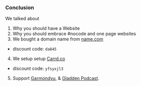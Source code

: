### Conclusion
We talked about
1. Why you should have a Website
2. Why you should embrace \#nocode and one page websites
3. We bought a domain name from [name.com](https://www.name.com/referral/da845)
  - discount code: `da845`
4. We setup setup [Carrd.co](https://try.carrd.co/yfsyxjl3)
  - discount code: `yfsyxjl3`
5. Support [Garmondyu](https://gdwhorwa.expressions.syr.edu/), & [Gladden Podcast](https://www.facebook.com/gladdenpodcast/).
